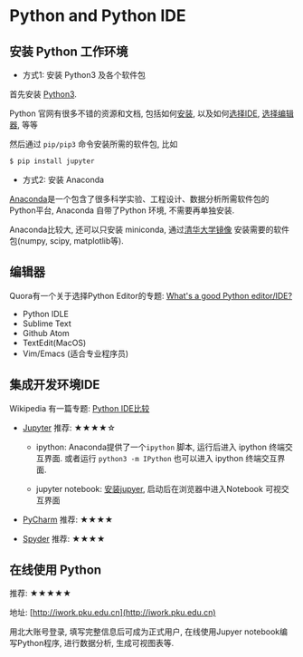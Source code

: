 # Python and Python IDE


## 安装 Python 工作环境

* 方式1: 安装 Python3 及各个软件包

首先安装 [Python3](https://www.python.org). 

Python 官网有很多不错的资源和文档, 包括如何[安装](https://www.python.org/about/gettingstarted/), 以及如何[选择IDE](https://wiki.python.org/moin/IntegratedDevelopmentEnvironments), [选择编辑器](https://wiki.python.org/moin/PythonEditors), 等等

然后通过 `pip/pip3` 命令安装所需的软件包, 比如

```bash
$ pip install jupyter
```

* 方式2: 安装 Anaconda

[Anaconda](https://www.continuum.io)是一个包含了很多科学实验、工程设计、数据分析所需软件包的Python平台, Anaconda 自带了Python 环境, 不需要再单独安装.  

Anaconda比较大, 还可以只安装 miniconda, 通过[清华大学镜像](https://mirror.tuna.tsinghua.edu.cn/help/anaconda/) 安装需要的软件包(numpy, scipy, matplotlib等).

## 编辑器

Quora有一个关于选择Python Editor的专题: <a href="https://www.quora.com/Whats-a-good-Python-editor-IDE">What's a good Python editor/IDE?</a>

* Python IDLE
* Sublime Text
* Github Atom
* TextEdit(MacOS)
* Vim/Emacs (适合专业程序员)


## 集成开发环境IDE

Wikipedia 有一篇专题: <a href="https://en.wikipedia.org/wiki/Comparison_of_integrated_development_environments#Python">Python IDE比较</a>

* [Jupyter](https://jupyter.org) 推荐: ★★★★☆

    * ipython: Anaconda提供了一个`ipython` 脚本, 运行后进入 ipython 终端交互界面.
      或者运行 `python3 -m IPython` 也可以进入 ipython 终端交互界面.

    * jupyter notebook: [安装jupyer](https://jupyter.readthedocs.io/en/latest/install.html), 启动后在浏览器中进入Notebook 可视交互界面

* [PyCharm](https://www.jetbrains.com/pycharm/) 推荐: ★★★★

* [Spyder](https://pythonhosted.org/spyder/) 推荐: ★★★★



## 在线使用 Python 

推荐: ★★★★★

地址: [http://iwork.pku.edu.cn](http://iwork.pku.edu.cn)

用北大账号登录, 填写完整信息后可成为正式用户, 在线使用Jupyer notebook编写Python程序,
进行数据分析, 生成可视图表等.
